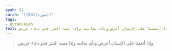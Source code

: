 ```yaml
---
ayah: 51
surah: '[[041|سورة]]'
tags:
- quran/ayah
text: وإذا أنعمنا على الإنسان أعرض ونأى بجانبه وإذا مسه الشر فذو دعاء عريض
---
```

> وإذا أنعمنا على الإنسان أعرض ونأى بجانبه وإذا مسه الشر فذو دعاء عريض
